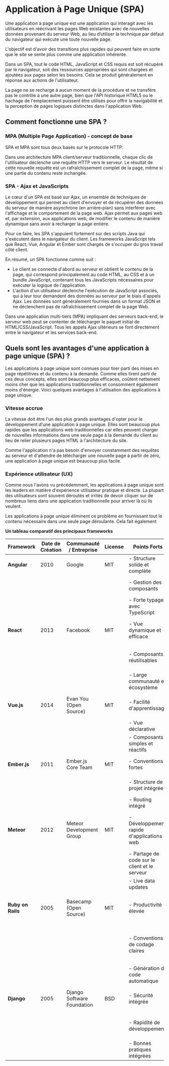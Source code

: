 
# Application à Page Unique (SPA)

Une application à page unique est une application qui interagit avec les utilisateurs en réécrivant les pages Web existantes avec de nouvelles données provenant du serveur Web, au lieu d’utiliser la technique par défaut du navigateur qui exécute une toute nouvelle page.

L'objectif est d'avoir des transitions plus rapides qui peuvent faire en sorte que le site se sente plus comme une application inhérente.

Dans un SPA, tout le code HTML, JavaScript et CSS requis est soit récupéré par le navigateur, soit des ressources appropriées qui sont chargées et ajoutées aux pages selon les besoins.  Cela se produit généralement en réponse aux actions de l'utilisateur.

La page ne se recharge à aucun moment de la procédure et ne transfère pas le contrôle à une autre page, bien que l'API historique HTML5 ou le hachage de l'emplacement puissent être utilisés pour offrir la navigabilité et la perception de pages logiques distinctes dans l'application Web.

## Comment fonctionne une SPA ?

### MPA (Multiple Page Application) - concept de base

SPA et MPA sont tous deux basés sur le protocole HTTP.

Dans une architecture MPA client/serveur traditionnelle, chaque clic de l'utilisateur déclenche une requête HTTP vers le serveur. Le résultat de cette nouvelle requête est un rafraîchissement complet de la page, même si une partie du contenu reste inchangée.

### SPA - Ajax et JavaScripts

Le cœur d'un SPA est basé sur Ajax, un ensemble de techniques de développement qui permet au client d'envoyer et de récupérer des données du serveur de manière asynchrone (en arrière-plan) sans interférer avec l'affichage et le comportement de la page web. Ajax permet aux pages web et, par extension, aux applications web, de modifier le contenu de manière dynamique sans avoir à recharger la page entière.

Pour ce faire, les SPA s'appuient fortement sur des scripts Java qui s'exécutent dans le navigateur du client. Les frameworks JavaScript tels que React, Vue, Angular et Ember sont chargés de s'occuper du gros travail côté client.

En résumé, un SPA fonctionne comme suit :

- Le client se connecte d'abord au serveur et obtient le contenu de la page, qui correspond principalement au code HTML, au CSS et à un bundle JavaScript, contenant tous les JavaScripts nécessaires pour exécuter la logique de l'application.
- L'action d'un utilisateur déclenche l'exécution de JavaScript associés, qui à leur tour demandent des données au serveur par le biais d'appels Ajax. Les données sont généralement fournies dans un format JSON et ne déclenchent pas de rafraîchissement complet de la page Web.

Dans une application multi-tiers (MPA) impliquant des serveurs back-end, le serveur web peut se contenter de télécharger le paquet initial de HTML/CSS/JavaScript. Tous les appels Ajax ultérieurs se font directement entre le navigateur et les services back-end.

## Quels sont les avantages d'une application à page unique (SPA) ?

Les applications à page unique sont connues pour tirer parti des mises en page répétitives et du contenu à la demande. Comme elles tirent parti de ces deux concepts, elles sont beaucoup plus efficaces, coûtent nettement moins cher que les applications traditionnelles et consomment également moins d'énergie. Voici quelques avantages à l'utilisation des applications à page unique.

### Vitesse accrue

La vitesse doit être l'un des plus grands avantages d'opter pour le développement d'une application à page unique. Elles sont beaucoup plus rapides que les applications web traditionnelles car elles peuvent charger de nouvelles informations dans une seule page à la demande du client au lieu de relier plusieurs pages HTML à l'architecture du site.

Comme l'application n'a pas besoin d'envoyer constamment des requêtes au serveur et d'attendre de télécharger une nouvelle page à partir de zéro, une application à page unique est beaucoup plus facile.

### Expérience utilisateur (UX)

Comme nous l'avons vu précédemment, les applications à page unique sont les leaders en matière d'expérience utilisateur pratique et directe. La plupart des utilisateurs sont souvent déroutés et irrités de devoir cliquer sur de nombreux liens dans une application traditionnelle pour arriver là où ils veulent.

Les applications à page unique éliminent ce problème en fournissant tout le contenu nécessaire dans une seule page déroulante. Cela fait également



**Un tableau comparatif des principaux frameworks** 

| Framework            | Date de Création | Communauté / Entreprise  | License       | Points Forts                                    | Points Faibles                                      |
|---------------------|------------------|---------------------------|---------------|-------------------------------------------------|-----------------------------------------------------|
| **Angular**         | 2010             | Google                   | MIT           | - Structure solide et complète                 | - Courbe d'apprentissage abrupte                    |
|                     |                  |                           |               | - Gestion des composants                       | - Complexité parfois excessive                     |
|                     |                  |                           |               | - Forte typage avec TypeScript                 |                                                     |
| **React**            | 2013             | Facebook                  | MIT           | - Vue dynamique et efficace                    | - Bibliothèque, pas un framework à part entière   |
|                     |                  |                           |               | - Composants réutilisables                     | - Besoin de bibliothèques tierces pour fonctionner  |
|                     |                  |                           |               | - Large communauté et écosystème               |                                                     |
| **Vue.js**           | 2014             | Evan You (Open Source)    | MIT           | - Facilité d'apprentissage                      | - Moins adapté aux applications complexes         |
|                     |                  |                           |               | - Vue déclarative                              |                                                     |
|                     |                  |                           |               | - Composants simples et réactifs               |                                                     |
| **Ember.js**         | 2011             | Ember.js Core Team        | MIT           | - Conventions fortes                            | - Courbe d'apprentissage abrupte                    |
|                     |                  |                           |               | - Structure de projet intégrée                 | - Lourdeur pour des projets simples                |
|                     |                  |                           |               | - Routing intégré                              |                                                     |
| **Meteor**           | 2012             | Meteor Development Group | MIT           | - Développement rapide d'applications web       | - Moins adapté aux applications non-SPA (Single Page Application)  |
|                     |                  |                           |               | - Partage de code sur le client et le serveur   | - Moins de flexibilité pour le back-end            |
|                     |                  |                           |               | - Live data updates                            |                                                     |
| **Ruby on Rails**    | 2005             | Basecamp (Open Source)    | MIT           | - Productivité élevée                           | - Meilleur adapté aux applications web traditionnelles  |
|                     |                  |                           |               | - Conventions de codage claires                 | - Performance peut être un problème pour certaines applications lourdes  |
|                     |                  |                           |               | - Génération de code automatique               |                                                     |
| **Django**           | 2005             | Django Software Foundation | BSD          | - Sécurité intégrée                            | - Surdimensionné pour les petites applications     |
|                     |                  |                           |               | - Rapidité de développement                    | - Courbe d'apprentissage pour les débutants        |
|                     |                  |                           |               | - Bonnes pratiques intégrées                   |                                                     |
